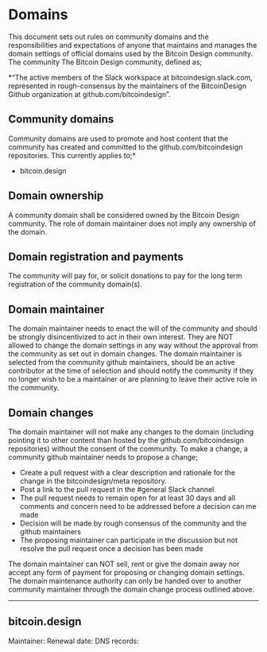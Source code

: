 # Domains

This document sets out rules on community domains and the responsibilities and expectations of anyone that maintains and manages the domain settings of official domains used by the Bitcoin Design community. 
The community
The Bitcoin Design community, defined as; 

*“The active members of the Slack workspace at bitcoindesign.slack.com, represented in rough-consensus by the maintainers of the BitcoinDesign Github organization at github.com/bitcoindesign”.

## Community domains
Community domains are used to promote and host content that the community has created and committed to the github.com/bitcoindesign repositories. This currently applies to;*

- bitcoin.design

## Domain ownership
A community domain shall be considered owned by the Bitcoin Design community.
The role of domain maintainer does not imply any ownership of the domain. 

## Domain registration and payments
The community will pay for, or solicit donations to pay for the long term registration of the community domain(s). 

## Domain maintainer
The domain maintainer needs to enact the will of the community and should be strongly disincentivized to act in their own interest. They are NOT allowed to change the domain settings in any way without the approval from the community as set out in domain changes. The domain maintainer is selected from the community github maintainers, should be an active contributor at the time of selection and should notify the community if they no longer wish to be a maintainer or are planning to leave their active role in the community.

## Domain changes
The domain maintainer will not make any changes to the domain (including pointing it to other content than hosted by the github.com/bitcoindesign repositories) without the consent of the community. To make a change, a community github maintainer needs to propose a change;

- Create a pull request with a clear description and rationale for the change in the bitcoindesign/meta repository.
- Post a link to the pull request in the #general Slack channel
- The pull request needs to remain open for at least 30 days and all comments and concern need to be addressed before a decision can me made
- Decision will be made by rough consensus of the community and the github maintainers
- The proposing maintainer can participate in the discussion but not resolve the pull request once a decision has been made

The domain maintainer can NOT sell, rent or give the domain away nor accept any form of payment for proposing or changing domain settings. The domain maintenance authority can only be handed over to another community maintainer through the domain change process outlined above.

---

## bitcoin.design
Maintainer: 
Renewal date:
DNS records:






